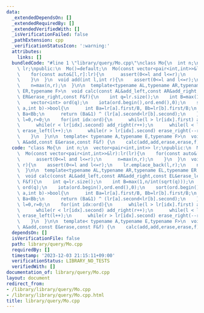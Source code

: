 ```yaml
---
data:
  _extendedDependsOn: []
  _extendedRequiredBy: []
  _extendedVerifiedWith: []
  _isVerificationFailed: false
  _pathExtension: cpp
  _verificationStatusIcon: ':warning:'
  attributes:
    links: []
  bundledCode: "#line 1 \"library/query/Mo.cpp\"\nclass Mo{\n  int n;\n  vector<pair<int,int>>\
    \ lr;\npublic:\n  Mo()=default;\n  Mo(const vector<pair<int,int>>&lr):lr(lr){\n\
    \    for(const auto&[l,r]:lr){\n      assert(0<=l and l<=r);\n      n=max(n,r);\n\
    \    }\n  }\n  void add(int l,int r){\n    assert(0<=l and l<=r);\n    lr.emplace_back(l,r);\n\
    \    n=max(n,r);\n  }\n\n  template<typename AL,typename AR,typename EL,typename\
    \ ER,typename F>\n  void calc(const AL&add_left,const AR&add_right,const EL&erase_left,const\
    \ ER&erase_right,const F&f){\n    int q=lr.size();\n    int B=max(1,n/int(sqrt(q)));\n\
    \    vector<int> ord(q);\n    iota(ord.begin(),ord.end(),0);\n    sort(ord.begin(),ord.end(),[&](int\
    \ a,int b)->bool{\n      int Ba=lr[a].first/B, Bb=lr[b].first/B;\n      if(Ba!=Bb)return\
    \ Ba<Bb;\n      return (Ba&1) ^ (lr[a].second<lr[b].second);\n    });\n    int\
    \ l=0,r=0;\n    for(int idx:ord){\n      while(l > lr[idx].first) add_left(--l);\n\
    \      while(r < lr[idx].second) add_right(r++);\n      while(l < lr[idx].first)\
    \ erase_left(l++);\n      while(r > lr[idx].second) erase_right(--r);\n      f(idx);\n\
    \    }\n  }\n\n  template< typename A,typename E,typename F>\n  void calc(const\
    \ A&add,const E&erase,const F&f) {\n    calc(add,add,erase,erase,f);\n  }\n};\n"
  code: "class Mo{\n  int n;\n  vector<pair<int,int>> lr;\npublic:\n  Mo()=default;\n\
    \  Mo(const vector<pair<int,int>>&lr):lr(lr){\n    for(const auto&[l,r]:lr){\n\
    \      assert(0<=l and l<=r);\n      n=max(n,r);\n    }\n  }\n  void add(int l,int\
    \ r){\n    assert(0<=l and l<=r);\n    lr.emplace_back(l,r);\n    n=max(n,r);\n\
    \  }\n\n  template<typename AL,typename AR,typename EL,typename ER,typename F>\n\
    \  void calc(const AL&add_left,const AR&add_right,const EL&erase_left,const ER&erase_right,const\
    \ F&f){\n    int q=lr.size();\n    int B=max(1,n/int(sqrt(q)));\n    vector<int>\
    \ ord(q);\n    iota(ord.begin(),ord.end(),0);\n    sort(ord.begin(),ord.end(),[&](int\
    \ a,int b)->bool{\n      int Ba=lr[a].first/B, Bb=lr[b].first/B;\n      if(Ba!=Bb)return\
    \ Ba<Bb;\n      return (Ba&1) ^ (lr[a].second<lr[b].second);\n    });\n    int\
    \ l=0,r=0;\n    for(int idx:ord){\n      while(l > lr[idx].first) add_left(--l);\n\
    \      while(r < lr[idx].second) add_right(r++);\n      while(l < lr[idx].first)\
    \ erase_left(l++);\n      while(r > lr[idx].second) erase_right(--r);\n      f(idx);\n\
    \    }\n  }\n\n  template< typename A,typename E,typename F>\n  void calc(const\
    \ A&add,const E&erase,const F&f) {\n    calc(add,add,erase,erase,f);\n  }\n};"
  dependsOn: []
  isVerificationFile: false
  path: library/query/Mo.cpp
  requiredBy: []
  timestamp: '2023-12-03 21:15:11+09:00'
  verificationStatus: LIBRARY_NO_TESTS
  verifiedWith: []
documentation_of: library/query/Mo.cpp
layout: document
redirect_from:
- /library/library/query/Mo.cpp
- /library/library/query/Mo.cpp.html
title: library/query/Mo.cpp
---
```


